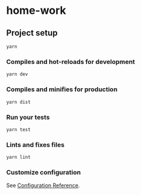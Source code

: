 # home-work

## Project setup
```
yarn
```

### Compiles and hot-reloads for development
```
yarn dev
```

### Compiles and minifies for production
```
yarn dist
```

### Run your tests
```
yarn test
```

### Lints and fixes files
```
yarn lint
```

### Customize configuration
See [Configuration Reference](https://cli.vuejs.org/config/).
